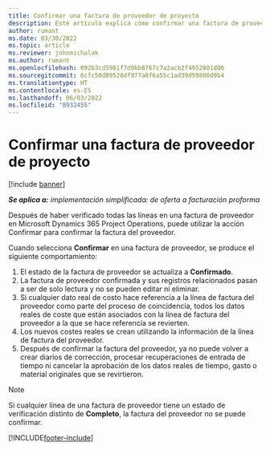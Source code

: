 ```yaml
---
title: Confirmar una factura de proveedor de proyecto
description: Este artículo explica cómo confirmar una factura de proveedor de proyecto en Microsoft Dynamics 365 Project Operations y el impacto financiero de confirmar una factura de proveedor del proyecto.
author: rumant
ms.date: 03/30/2022
ms.topic: article
ms.reviewer: johnmichalak
ms.author: rumant
ms.openlocfilehash: 092b3cd5981f7d9bb8767c7a2acb2f4952801d06
ms.sourcegitcommit: 6cfc50d89528df977a8f6a55c1ad39d99800d9b4
ms.translationtype: HT
ms.contentlocale: es-ES
ms.lasthandoff: 06/03/2022
ms.locfileid: "8932455"
---
```

# <a name="confirm-a-project-vendor-invoice"></a>Confirmar una factura de proveedor de proyecto

[!include [banner](../../includes/dataverse-preview.md)]

_**Se aplica a:** implementación simplificada: de oferta a facturación proforma_

Después de haber verificado todas las líneas en una factura de proveedor en Microsoft Dynamics 365 Project Operations, puede utilizar la acción Confirmar para confirmar la factura del proveedor.

Cuando selecciona **Confirmar** en una factura de proveedor, se produce el siguiente comportamiento:

1. El estado de la factura de proveedor se actualiza a **Confirmado**.
2. La factura de proveedor confirmada y sus registros relacionados pasan a ser de solo lectura y no se pueden editar ni eliminar.
3. Si cualquier dato real de costo hace referencia a la línea de factura del proveedor como parte del proceso de coincidencia, todos los datos reales de coste que están asociados con la línea de factura del proveedor a la que se hace referencia se revierten.
4. Los nuevos costes reales se crean utilizando la información de la línea de factura del proveedor.
5. Después de confirmar la factura del proveedor, ya no puede volver a crear diarios de corrección, procesar recuperaciones de entrada de tiempo ni cancelar la aprobación de los datos reales de tiempo, gasto o material originales que se revirtieron.

> [!NOTE]
> Si cualquier línea de una factura de proveedor tiene un estado de verificación distinto de **Completo**, la factura del proveedor no se puede confirmar.

[!INCLUDE[footer-include](../../includes/footer-banner.md)]
